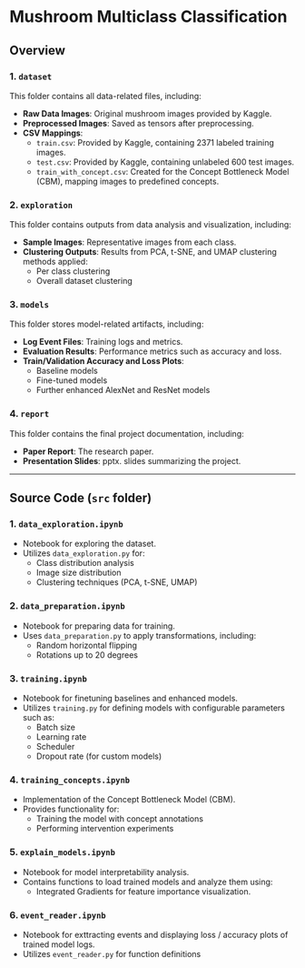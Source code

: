# Mushroom Multiclass Classification

## Overview

### 1. `dataset`
This folder contains all data-related files, including:
- **Raw Data Images**: Original mushroom images provided by Kaggle.
- **Preprocessed Images**: Saved as tensors after preprocessing.
- **CSV Mappings**:
  - `train.csv`: Provided by Kaggle, containing 2371 labeled training images.
  - `test.csv`: Provided by Kaggle, containing unlabeled 600 test images.
  - `train_with_concept.csv`: Created for the Concept Bottleneck Model (CBM), mapping images to predefined concepts.

### 2. `exploration`
This folder contains outputs from data analysis and visualization, including:
- **Sample Images**: Representative images from each class.
- **Clustering Outputs**: Results from PCA, t-SNE, and UMAP clustering methods applied:
  - Per class clustering
  - Overall dataset clustering

### 3. `models`
This folder stores model-related artifacts, including:
- **Log Event Files**: Training logs and metrics.
- **Evaluation Results**: Performance metrics such as accuracy and loss.
- **Train/Validation Accuracy and Loss Plots**:
  - Baseline models
  - Fine-tuned models
  - Further enhanced AlexNet and ResNet models

### 4. `report`
This folder contains the final project documentation, including:
- **Paper Report**: The research paper.
- **Presentation Slides**: pptx. slides summarizing the project.


---

## Source Code (`src` folder)

### 1. `data_exploration.ipynb`
- Notebook for exploring the dataset.
- Utilizes `data_exploration.py` for:
  - Class distribution analysis
  - Image size distribution
  - Clustering techniques (PCA, t-SNE, UMAP)

### 2. `data_preparation.ipynb`
- Notebook for preparing data for training.
- Uses `data_preparation.py` to apply transformations, including:
  - Random horizontal flipping
  - Rotations up to 20 degrees

### 3. `training.ipynb`
- Notebook for finetuning baselines and enhanced models.
- Utilizes `training.py` for defining models with configurable parameters such as:
  - Batch size
  - Learning rate
  - Scheduler
  - Dropout rate (for custom models)

### 4. `training_concepts.ipynb`
- Implementation of the Concept Bottleneck Model (CBM).
- Provides functionality for:
  - Training the model with concept annotations
  - Performing intervention experiments

### 5. `explain_models.ipynb`
- Notebook for model interpretability analysis.
- Contains functions to load trained models and analyze them using:
  - Integrated Gradients for feature importance visualization.

### 6. `event_reader.ipynb`
- Notebook for exttracting events and displaying loss / accuracy plots of trained model logs.
- Utilizes `event_reader.py` for function definitions
